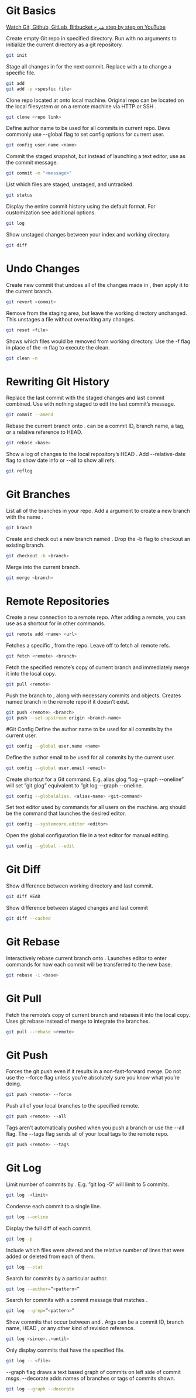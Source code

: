 # Git Basics

[Watch Git, Github, GitLab, Bitbucket شرح step by step on YouTube](https://youtu.be/MC5ZAyGl2bw)

Create empty Git repo in specified directory. Run with no
arguments to initialize the current directory as a git repository.

```sh
git init
```
Stage all changes in <directory> for the next commit.
Replace <directory> with a <file> to change a specific file.

```sh
git add
git add -p <spesfic file>
```
Clone repo located at <repo> onto local machine. Original repo can be
located on the local filesystem or on a remote machine via HTTP or SSH .

```sh
git clone <repo link>
```
Define author name to be used for all commits in current repo. Devs
commonly use --global flag to set config options for current user.

```sh
git config user.name <name>
```
Commit the staged snapshot, but instead of launching
a text editor, use <message> as the commit message.

```sh
git commit -m "<message>"
```
List which files are staged, unstaged, and untracked.

```sh
git status
```
Display the entire commit history using the default format.
For customization see additional options.
```sh
git log
```
Show unstaged changes between your index and
working directory.
```sh
git diff
```
# Undo Changes
Create new commit that undoes all of the changes made in
<commit> , then apply it to the current branch.
```sh
git revert <commit>
```
Remove <file> from the staging area, but leave the working directory
unchanged. This unstages a file without overwriting any changes.
```sh
git reset <file>
```
Shows which files would be removed from working directory.
Use the -f flag in place of the -n flag to execute the clean.
```sh
git clean -n
```
# Rewriting Git History 
Replace the last commit with the staged changes and last commit
combined. Use with nothing staged to edit the last commit’s message.
```sh
git commit --amend
```
Rebase the current branch onto <base> . <base> can be a commit ID,
branch name, a tag, or a relative reference to HEAD.
```sh
git rebase <base>
```
Show a log of changes to the local repository’s HEAD .
Add --relative-date flag to show date info or --all to show all refs.
```sh
git reflog
```
# Git Branches
List all of the branches in your repo. Add a <branch> argument to
create a new branch with the name <branch> .
```sh
git branch
```
Create and check out a new branch named <branch> .
Drop the -b flag to checkout an existing branch.
```sh
git checkout -b <branch>
```
Merge <branch> into the current branch.
```sh
git merge <branch>
```
# Remote Repositories
Create a new connection to a remote repo. After adding a remote,
you can use <name> as a shortcut for <url> in other commands.
```sh
git remote add <name> <url>
```
Fetches a specific <branch> , from the repo. Leave off <branch>
to fetch all remote refs.
```sh
git fetch <remote> <branch>
```
Fetch the specified remote’s copy of current branch and
immediately merge it into the local copy.
```sh
git pull <remote>
```
Push the branch to <remote> , along with necessary commits and
objects. Creates named branch in the remote repo if it doesn’t exist.
```sh
git push <remote> <branch>
git push --set-upstream origin <branch-name> 
```
#Git Config
Define the author name to be used for all commits by the current user.
```sh
git config --global user.name <name>
```
Define the author email to be used for all commits by the current user.
```sh
git config --global user.email <email>
```
Create shortcut for a Git command. E.g. alias.glog “log --graph
--oneline” will set ”git glog” equivalent to ”git log --graph --oneline.
```sh
git config --globalalias. <alias-name> <git-command>
```
Set text editor used by commands for all users on the machine. <editor>
arg should be the command that launches the desired editor.
```sh
git config --systemcore.editor <editor>
```
Open the global configuration file in a text editor for manual editing.
```sh
git config --global --edit
```
# Git Diff <spacfic file>
Show difference between working directory and last commit.



```sh
git diff HEAD
```
Show difference between staged changes and last commit
```sh
git diff --cached
```
# Git Rebase
Interactively rebase current branch onto <base> . Launches editor to enter
commands for how each commit will be transferred to the new base.
```sh
git rebase -i <base>
```
# Git Pull
Fetch the remote’s copy of current branch and rebases it into the local
copy. Uses git rebase instead of merge to integrate the branches.
```sh
git pull --rebase <remote>
```
# Git Push
Forces the git push even if it results in a non-fast-forward merge. Do not use
the --force flag unless you’re absolutely sure you know what you’re doing.
```sh
git push <remote> --force
```
Push all of your local branches to the specified remote.
```sh
git push <remote> --all
```
Tags aren’t automatically pushed when you push a branch or use the
--all flag. The --tags flag sends all of your local tags to the remote repo.
```sh
git push <remote> --tags
```
# Git Log
Limit number of commits by <limit> .
E.g. ”git log -5” will limit to 5 commits.
```sh
git log -<limit>
```
Condense each commit to a single line.
```sh
git log --online
```
Display the full diff of each commit.
```sh
git log -p
```
Include which files were altered and the relative number of
lines that were added or deleted from each of them.
```sh
git log --stat
```
Search for commits by a particular author.
```sh
git log --author=”<pattern>”
```
Search for commits with a commit message that
matches <pattern> .
```sh
git log --grep=”<pattern>”
```
Show commits that occur between <since> and <until> . Args can be a
commit ID, branch name, HEAD , or any other kind of revision reference.
```sh
git log <since>..<until>
```
Only display commits that have the specified file.
```sh
git log -- <file>
```
--graph flag draws a text based graph of commits on left side of commit msgs. --decorate adds names of branches or tags of commits shown.
```sh
git log --graph --decorate
```

